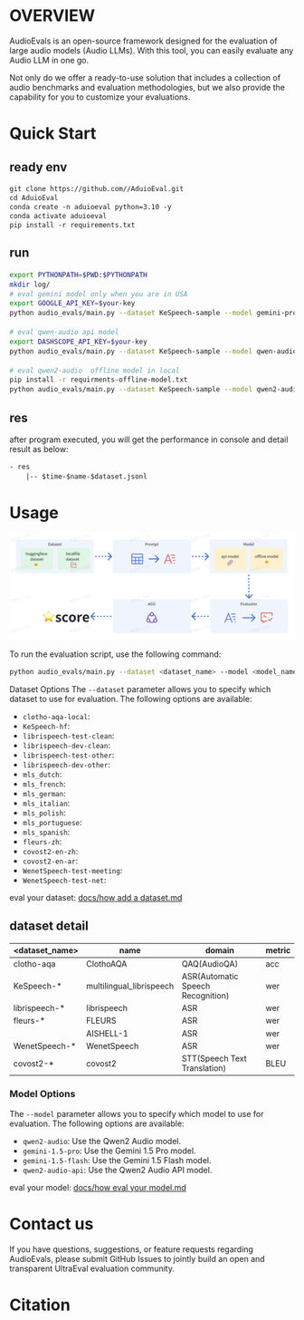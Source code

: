 
# OVERVIEW

AudioEvals is an open-source framework designed for the evaluation of large audio models (Audio LLMs).
With this tool, you can easily evaluate any Audio LLM in one go.

Not only do we offer a ready-to-use solution that includes a collection of
audio benchmarks and evaluation methodologies, but we also provide the capability for
you to customize your evaluations.


# Quick Start

## ready env
```shell
git clone https://github.com//AduioEval.git
cd AduioEval
conda create -n aduioeval python=3.10 -y
conda activate aduioeval
pip install -r requirements.txt
```

## run
```bash
export PYTHONPATH=$PWD:$PYTHONPATH
mkdir log/
# eval gemini model only when you are in USA
export GOOGLE_API_KEY=$your-key
python audio_evals/main.py --dataset KeSpeech-sample --model gemini-pro

# eval qwen-audio api model
export DASHSCOPE_API_KEY=$your-key
python audio_evals/main.py --dataset KeSpeech-sample --model qwen-audio

# eval qwen2-audio  offline model in local
pip install -r requirments-offline-model.txt
python audio_evals/main.py --dataset KeSpeech-sample --model qwen2-audio-offline
```

## res

after program executed, you will get the performance in console and detail result as below:

```txt
- res
    |-- $time-$name-$dataset.jsonl
```


# Usage

![assets/img_1.png](assets/img_1.png)

To run the evaluation script, use the following command:

```bash
python audio_evals/main.py --dataset <dataset_name> --model <model_name>
```

Dataset Options
The `--dataset` parameter allows you to specify which dataset to use for evaluation. The following options are available:

- `clotho-aqa-local`:
- `KeSpeech-hf`:
- `librispeech-test-clean`:
- `librispeech-dev-clean`:
- `librispeech-test-other`:
- `librispeech-dev-other`:
- `mls_dutch`:
- `mls_french`:
- `mls_german`:
- `mls_italian`:
- `mls_polish`:
- `mls_portuguese`:
- `mls_spanish`:
- `fleurs-zh`:
- `covost2-en-zh`:
- `covost2-en-ar`:
- `WenetSpeech-test-meeting`:
- `WenetSpeech-test-net`:

eval your dataset: [docs/how add a dataset.md](docs%2Fhow%20add%20a%20dataset.md)

## dataset detail
| <dataset_name> | name                     | domain                            | metric |
|----------------|--------------------------|-----------------------------------|--------|
| clotho-aqa     | ClothoAQA                | QAQ(AudioQA)                      | acc    |
| KeSpeech-*     | multilingual_librispeech | ASR(Automatic Speech Recognition) | wer    |
| librispeech-*  | librispeech              | ASR                               | wer    |
| fleurs-*       | FLEURS                   | ASR                               | wer    |
|                | AISHELL-1                | ASR                               | wer    |
| WenetSpeech-*  | WenetSpeech              | ASR                               | wer    |
| covost2-*      | covost2                  | STT(Speech Text Translation)      | BLEU   |


### Model Options

The `--model` parameter allows you to specify which model to use for evaluation. The following options are available:

- `qwen2-audio`: Use the Qwen2 Audio model.
- `gemini-1.5-pro`: Use the Gemini 1.5 Pro model.
- `gemini-1.5-flash`: Use the Gemini 1.5 Flash model.
- `qwen2-audio-api`: Use the Qwen2 Audio API model.

eval your model: [docs/how eval your model.md](docs%2Fhow%20eval%20your%20model.md)

# Contact us
If you have questions, suggestions, or feature requests regarding AudioEvals, please submit GitHub Issues to jointly build an open and transparent UltraEval evaluation community.


# Citation
